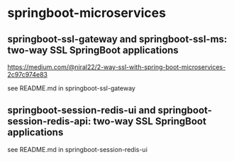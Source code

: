 # springboot-microservices

## springboot-ssl-gateway and springboot-ssl-ms: two-way SSL SpringBoot applications

https://medium.com/@niral22/2-way-ssl-with-spring-boot-microservices-2c97c974e83

see README.md in springboot-ssl-gateway


## springboot-session-redis-ui and springboot-session-redis-api: two-way SSL SpringBoot applications

see README.md in springboot-session-redis-ui





